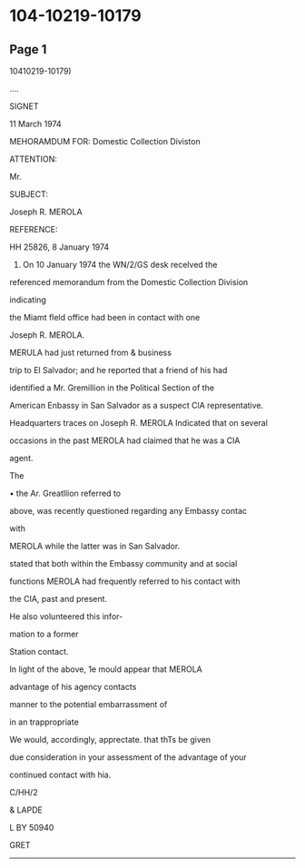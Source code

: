 # 104-10219-10179

## Page 1

10410219-10179)

....

SIGNET

11 March 1974

MEHORAMDUM FOR: Domestic Collection Diviston

ATTENTION:

Mr.

SUBJECT:

Joseph R. MEROLA

REFERENCE:

HH 25826, 8 January 1974

1. On 10 January 1974 the WN/2/GS desk recelved the

referenced memorandum from the Domestic Collection Division

indicating

the Miamt fleld office had been in contact with one

Joseph R. MEROLA.

MERULA had just returned from & business

trip to El Salvador; and he reported that a friend of his had

identified a Mr. Gremillion in the Political Section of the

American Enbassy in San Salvador as a suspect ClA representative.

Headquarters traces on Joseph R. MEROLA Indicated that on several

occasions in the past MEROLA had claimed that he was a ClA

agent.

The

• the Ar. Greatllion referred to

above, was recently questioned regarding any Embassy contac

with

MEROLA while the latter was in San Salvador.

stated that both within the Embassy community and at social

functions MEROLA had frequently referred to his contact with

the CIA, past and present.

He also volunteered this infor-

mation to a former

Station contact.

In light of the above, 1e mould appear that MEROLA

advantage of his agency contacts

manner to the potential embarrassment of

in an trappropriate

We would, accordingly, apprectate. that thTs be given

due consideration in your assessment of the advantage of your

continued contact with hia.

C/HH/2

& LAPDE

L BY 50940

GRET

---

